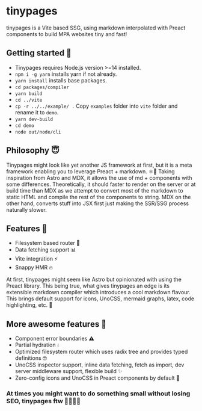 # tinypages 
tinypages is a Vite based SSG, using markdown interpolated with Preact components to build MPA websites tiny and fast!

## Getting started 👶
- Tinypages requires Node.js version >=14 installed.
- `npm i -g yarn` installs yarn if not already.
- `yarn install` installs base packages.
- `cd packages/compiler`
- `yarn build`
- `cd ../vite`
- `cp -r ../../example/ .` Copy `examples` folder into `vite` folder and rename it to `demo`.
- `yarn dev-build`
- `cd demo`
- `node out/node/cli`

## Philosophy 😇
Tinypages might look like yet another JS framework at first, but it is a meta framework enabling you to leverage Preact + markdown. ⚛📝
Taking inspiration from Astro and MDX, it allows the use of md + components with some differences. Theoretically, it should faster to render on the server or at build time than MDX as we attempt to convert most of the markdown to static HTML and compile the rest of the components to string. MDX on the other hand, converts stuff into JSX first just making the SSR/SSG process naturally slower.

## Features 🤯
- Filesystem based router 🌲
- Data fetching support 📊
- Vite integration ⚡
- Snappy HMR 🔥

At first, tinypages might seem like Astro but opinionated with using the Preact library. This being true, what gives tinypages an edge is its extensible markdown compiler which introduces a cool markdown flavour. This brings default support for icons, UnoCSS, mermaid graphs, latex, code highlighting, etc. 🤩

## More awesome features 🤯
- Component error boundaries ⚠
- Partial hydration 💧
- Optimized filesystem router which uses radix tree and provides typed definitions 🤓
- UnoCSS inspector support, inline data fetching, fetch as import, dev server middleware support, flexible build ✨
- Zero-config icons and UnoCSS in Preact components by default 💪

### At times you might want to do something small without losing SEO, tinypages ftw 🦸‍♂️🦸‍♀️
